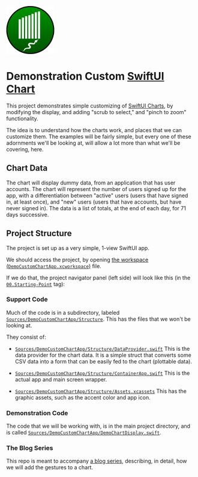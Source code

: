 ![Project Icon](icon.png)

# Demonstration Custom [SwiftUI Chart](https://developer.apple.com/documentation/Charts/Chart)

This project demonstrates simple customizing of [SwiftUI Charts](https://developer.apple.com/documentation/Charts/Chart), by modifying the display, and adding "scrub to select," and "pinch to zoom" functionality.

The idea is to understand how the charts work, and places that we can customize them. The examples will be fairly simple, but every one of these adornments we'll be looking at, will allow a lot more than what we'll be covering, here.

## Chart Data

The chart will display dummy data, from an application that has user accounts. The chart will represent the number of users signed up for the app, with a differentiation between "active" users (users that have signed in, at least once), and "new" users (users that have accounts, but have never signed in). The data is a list of totals, at the end of each day, for 71 days successive.

## Project Structure

The project is set up as a very simple, 1-view SwiftUI app.

We should access the project, by opening [the workspace (`DemoCustomChartApp.xcworkspace`)](https://github.com/LittleGreenViper/DemoCustomChartApp/tree/master/DemoCustomChartApp.xcworkspace) file.

If we do that, the project navigator panel (left side) will look like this (in the [`00.Starting-Point`](https://github.com/LittleGreenViper/DemoCustomChartApp/tree/00.Starting-Point) tag):

### Support Code

Much of the code is in a subdirectory, labeled [`Sources/DemoCustomChartApp/Structure`](https://github.com/LittleGreenViper/DemoCustomChartApp/tree/master/Sources/DemoCustomChartApp/Structure). This has the files that we won't be looking at.

They consist of:

- [`Sources/DemoCustomChartApp/Structure/DataProvider.swift`](https://github.com/LittleGreenViper/DemoCustomChartApp/blob/master/Sources/DemoCustomChartApp/Structure/DataProvider.swift)
    This is the data provider for the chart data. It is a simple struct that converts some CSV data into a form that can be easily fed to the chart (plottable data).
    
- [`Sources/DemoCustomChartApp/Structure/ContainerApp.swift`](https://github.com/LittleGreenViper/DemoCustomChartApp/tree/master/Sources/DemoCustomChartApp/Structure/ContainerApp.swift)
    This is the actual app and main screen wrapper.
    
- [`Sources/DemoCustomChartApp/Structure/Assets.xcassets`](https://github.com/LittleGreenViper/DemoCustomChartApp/tree/master/Sources/DemoCustomChartApp/Structure/Assets.xcassets)
    This has the graphic assets, such as the accent color and app icon.
    
### Demonstration Code

The code that we will be working with, is in the main project directory, and is called [`Sources/DemoCustomChartApp/DemoChartDisplay.swift`](https://github.com/LittleGreenViper/DemoCustomChartApp/tree/master/Sources/DemoCustomChartApp/DemoChartDisplay.swift).

### The Blog Series

This repo is meant to accompany [a blog series](https://littlegreenviper.com/series/swiftui-charts-gestures/), describing, in detail, how we will add the gestures to a chart.
